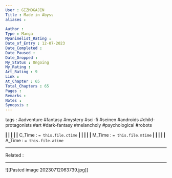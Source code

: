 ```yaml
---
User : GIZMOGAJIN
Title : Made in Abyss
aliases : 
 
Author : 
Type : Manga
Myanimelist_Rating : 
Date_of_Entry : 12-07-2023 
Date_Completed : 
Date_Paused : 
Date_Dropped : 
My_Status : Ongoing
My_Rating : 
Art_Rating : 9
Link : 
At_Chapter : 65
Total_Chapters : 65
Pages : 
Remarks : 
Notes : 
Synopsis : 
---
```

 tags : #adventure #fantasy #mystery #sci-fi #seinen #androids #child-protagonists #art #dark-fantasy #melancholy #psychological #robots

**|  |  |  |  |** C_Time : `= this.file.ctime` **|  |  |  |  |** M_Time : `= this.file.mtime` **|  |  |  |  |** A_Time : `= this.file.atime` 

---
Related : 

---
![[Pasted image 20230712063739.jpg]]